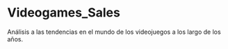 # Videogames_Sales
Análisis a las tendencias en el mundo de los videojuegos a los largo de los años.
